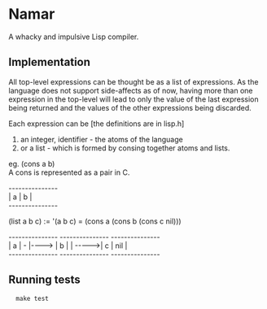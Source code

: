 # Namar 
A whacky and impulsive Lisp compiler.


## Implementation
All top-level expressions can be thought be as a list of expressions.
As the language does not support side-affects as of now, having more
than one expression in the top-level will lead to only the value of the
last expression being returned and the values of the other expressions
being discarded.

Each expression can be [the definitions are in lisp.h]  
1. an integer, identifier - the atoms of the language
2. or a list - which is formed by consing together atoms and lists.  

eg. (cons a b)  
A cons is represented as a pair in C.


\---------------  
|  a   |  b   |  
\---------------

(list a b c) := '(a b c) = (cons a (cons b (cons c nil)))


\---------------      ---------------       ---------------  
|  a   |  -   |----> |  b   |      | ----->|  c   |  nil |  
\---------------      ---------------       ---------------





## Running tests
`  make test`

